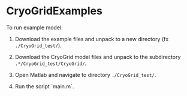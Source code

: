 # CryoGridExamples

To run example model:

1. Download the example files and unpack to a new directory (fx `./CryoGrid_test/`).

2. Download the CryoGrid model files and unpack to the subdirectory `.*/CryoGrid_test/CryoGrid/`.

3. Open Matlab and navigate to directory  `./CryoGrid_test/`.

4. Run the script ´main.m`.